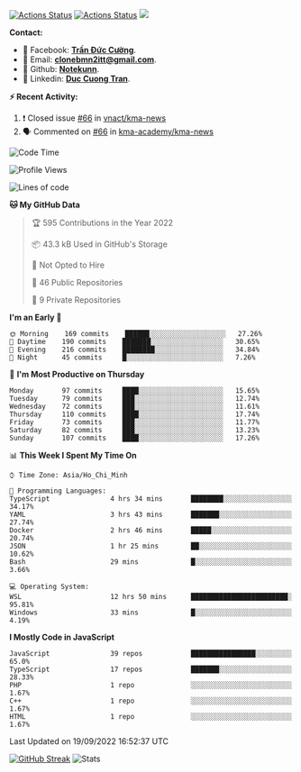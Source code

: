 [![Actions Status](https://github.com/Notekunn/Notekunn/workflows/wakatime-stats/badge.svg)](https://github.com/Notekunn/Notekunn/actions)
[![Actions Status](https://github.com/Notekunn/Notekunn/workflows/update-gh-activity/badge.svg)](https://github.com/Notekunn/Notekunn/actions)
![](https://visitor-badge.glitch.me/badge?page_id=notekunn.notekunn)

<!--![Notekunn](https://count.getloli.com/get/@notekunn)-->

<!--![Meme](https://media1.tenor.com/images/1c6140897565e34a4e98f618e220dc0d/tenor.gif)-->

<!--![Personal npm card](https://i.imgur.com/mi8nZo1.png)-->

**Contact:**

- 🐋 Facebook: **[Trần Đức Cường](https://www.facebook.com/ShiinDz)**.
- 🐍 Email: **[clonebmn2itt@gmail.com](mailto:clonebmn2itt@gmail.com)**.
- 🐬 Github: **[Notekunn](https://github.com/Notekunn)**.
- 🐬 Linkedin: **[Duc Cuong Tran](https://www.linkedin.com/in/notekunn/)**.

**:zap: Recent Activity:**

<!--START_SECTION:activity-->
1. ❗️ Closed issue [#66](https://github.com/vnact/kma-news/issues/66) in [vnact/kma-news](https://github.com/vnact/kma-news)
2. 🗣 Commented on [#66](https://github.com/kma-academy/kma-news/issues/66) in [kma-academy/kma-news](https://github.com/kma-academy/kma-news)
<!--END_SECTION:activity-->

<!--START_SECTION:waka-->
![Code Time](http://img.shields.io/badge/Code%20Time-2%2C175%20hrs%2012%20mins-blue)

![Profile Views](http://img.shields.io/badge/Profile%20Views-55-blue)

![Lines of code](https://img.shields.io/badge/From%20Hello%20World%20I%27ve%20Written-340%20Thousand%20lines%20of%20code-blue)

**🐱 My GitHub Data** 

> 🏆 595 Contributions in the Year 2022
 > 
> 📦 43.3 kB Used in GitHub's Storage 
 > 
> 🚫 Not Opted to Hire
 > 
> 📜 46 Public Repositories 
 > 
> 🔑 9 Private Repositories  
 > 
**I'm an Early 🐤** 

```text
🌞 Morning    169 commits    ██████░░░░░░░░░░░░░░░░░░░   27.26% 
🌆 Daytime    190 commits    ███████░░░░░░░░░░░░░░░░░░   30.65% 
🌃 Evening    216 commits    ████████░░░░░░░░░░░░░░░░░   34.84% 
🌙 Night      45 commits     █░░░░░░░░░░░░░░░░░░░░░░░░   7.26%

```
📅 **I'm Most Productive on Thursday** 

```text
Monday       97 commits     ████░░░░░░░░░░░░░░░░░░░░░   15.65% 
Tuesday      79 commits     ███░░░░░░░░░░░░░░░░░░░░░░   12.74% 
Wednesday    72 commits     ███░░░░░░░░░░░░░░░░░░░░░░   11.61% 
Thursday     110 commits    ████░░░░░░░░░░░░░░░░░░░░░   17.74% 
Friday       73 commits     ███░░░░░░░░░░░░░░░░░░░░░░   11.77% 
Saturday     82 commits     ███░░░░░░░░░░░░░░░░░░░░░░   13.23% 
Sunday       107 commits    ████░░░░░░░░░░░░░░░░░░░░░   17.26%

```


📊 **This Week I Spent My Time On** 

```text
⌚︎ Time Zone: Asia/Ho_Chi_Minh

💬 Programming Languages: 
TypeScript               4 hrs 34 mins       ████████░░░░░░░░░░░░░░░░░   34.17% 
YAML                     3 hrs 43 mins       ███████░░░░░░░░░░░░░░░░░░   27.74% 
Docker                   2 hrs 46 mins       █████░░░░░░░░░░░░░░░░░░░░   20.74% 
JSON                     1 hr 25 mins        ██░░░░░░░░░░░░░░░░░░░░░░░   10.62% 
Bash                     29 mins             █░░░░░░░░░░░░░░░░░░░░░░░░   3.66%

💻 Operating System: 
WSL                      12 hrs 50 mins      ████████████████████████░   95.81% 
Windows                  33 mins             █░░░░░░░░░░░░░░░░░░░░░░░░   4.19%

```

**I Mostly Code in JavaScript** 

```text
JavaScript               39 repos            ████████████████░░░░░░░░░   65.0% 
TypeScript               17 repos            ███████░░░░░░░░░░░░░░░░░░   28.33% 
PHP                      1 repo              ░░░░░░░░░░░░░░░░░░░░░░░░░   1.67% 
C++                      1 repo              ░░░░░░░░░░░░░░░░░░░░░░░░░   1.67% 
HTML                     1 repo              ░░░░░░░░░░░░░░░░░░░░░░░░░   1.67%

```



 Last Updated on 19/09/2022 16:52:37 UTC
<!--END_SECTION:waka-->
<!--START_SECTION:random-qoutes-->
<!--END_SECTION:random-qoutes-->

[![GitHub Streak](http://github-readme-streak-stats.herokuapp.com?user=notekunn&theme=radical&date_format=j%2Fn%5B%2FY%5D)](https://git.io/streak-stats)
![Stats](https://github-readme-stats.vercel.app/api?username=notekunn&show_icons=true&theme=radical&count_private=true)



